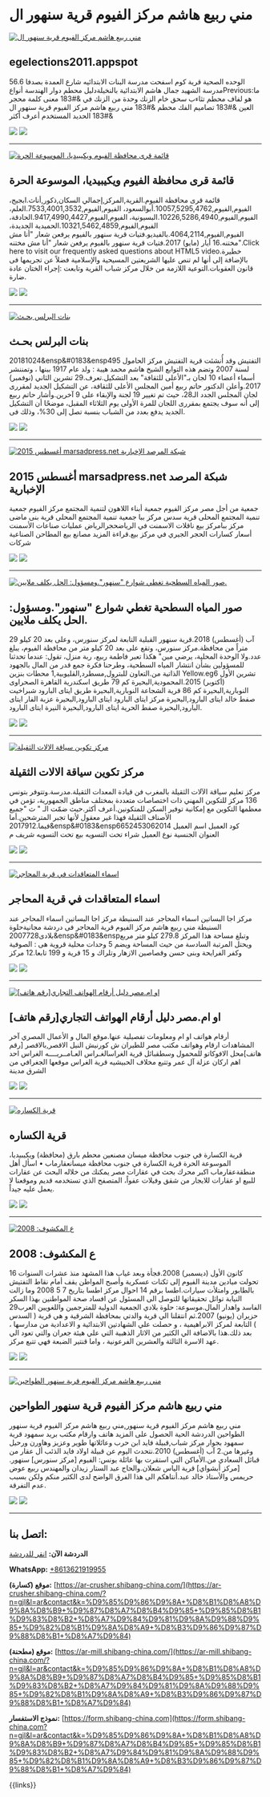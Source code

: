 # مني ربيع هاشم مركز الفيوم قرية سنهور ال

<a href="https://swt.shibang-china.com/?n=gjl&l=ar&img&k=%D9%85%D9%86%D9%8A+%D8%B1%D8%A8%D9%8A%D8%B9+%D9%87%D8%A7%D8%B4%D9%85+%D9%85%D8%B1%D9%83%D8%B2+%D8%A7%D9%84%D9%81%D9%8A%D9%88%D9%85+%D9%82%D8%B1%D9%8A%D8%A9+%D8%B3%D9%86%D9%87%D9%88%D8%B1+%D8%A7%D9%84" target="_blank">![مني ربيع هاشم مركز الفيوم قرية سنهور ال](http://static.shibang-china.com/all-800x300/992.jpg)</a>

## egelections2011.appspot
الوحده الصحية قرية كوم اسفحت مدرسة البنات الابتدائيه شارع العمدة بصدفا 56.6 مدرسة الشهيد جمال هاشم الابتدائية بالنخيلةدليل محطم دوار الهندسة أنواعPrevious:ما هو لفاف محطم تثاءب سحق خام الزنك وحدة من الزنك في &#183 معنى كلمة محجر العين &#183 تصاميم الفك محطم &#183 مني ربيع هاشم مركز الفيوم قرية سنهور ال &#183 الحديد المستخدم أعرف أكثر


<a href="https://whatsapp.shibangsoft.com/WhatsApp.php" target="_blank" title="WhatsApp">![](http://static.shibang-china.com/icon/whatsapp.png)</a> <a href="https://swt.shibang-china.com/?n=gjl&l=ar&icon&k=%D9%85%D9%86%D9%8A+%D8%B1%D8%A8%D9%8A%D8%B9+%D9%87%D8%A7%D8%B4%D9%85+%D9%85%D8%B1%D9%83%D8%B2+%D8%A7%D9%84%D9%81%D9%8A%D9%88%D9%85+%D9%82%D8%B1%D9%8A%D8%A9+%D8%B3%D9%86%D9%87%D9%88%D8%B1+%D8%A7%D9%84" target="_blank">![](http://static.shibang-china.com/icon/chat-ar.png)</a>

---

<a href="https://swt.shibang-china.com/?n=gjl&l=ar&img&k=%D9%85%D9%86%D9%8A+%D8%B1%D8%A8%D9%8A%D8%B9+%D9%87%D8%A7%D8%B4%D9%85+%D9%85%D8%B1%D9%83%D8%B2+%D8%A7%D9%84%D9%81%D9%8A%D9%88%D9%85+%D9%82%D8%B1%D9%8A%D8%A9+%D8%B3%D9%86%D9%87%D9%88%D8%B1+%D8%A7%D9%84" target="_blank">![قائمة قرى محافظة الفيوم ويكيبيديا، الموسوعة الحرة](http://static.shibang-china.com/all-800x300/676.jpg)</a>

## قائمة قرى محافظة الفيوم ويكيبيديا، الموسوعة الحرة
قائمة قرى محافظة الفيوم.القرية,المركز,إجمالي السكان,ذكور,أناث.ابجيج، الفيوم,الفيوم,10057,5295,4762.أبوالسعود، الفيوم,الفيوم,7533,4001,3532.العلم، الفيوم,الفيوم,10226,5286,4940.البسيونية، الفيوم,الفيوم,9417,4990,4427.الحادقة، الفيوم,الفيوم,10321,5462,4859.الحميدية الجديدة، الفيوم,الفيوم,4064,2114.بالفيديو.فتيات قرية سنهور بالفيوم يرفعن شعار &quot;أنا مش مختنه.16 أيار (مايو) 2017.فتيات قرية سنهور بالفيوم يرفعن شعار &quot;أنا مش مختنه&quot;.Click here to visit our frequently asked questions about HTML5 video.خطيرة بالإضافة إلى أنها لم تنص عليها الشريعتين المسيحية والإسلامية فضلاً عن تجريمها فى قانون العقوبات.التوعية اللازمة من خلال مركز شباب القرية وتابعت :إجراء الختان عادة ضارة.


<a href="https://whatsapp.shibangsoft.com/WhatsApp.php" target="_blank" title="WhatsApp">![](http://static.shibang-china.com/icon/whatsapp.png)</a> <a href="https://swt.shibang-china.com/?n=gjl&l=ar&icon&k=%D9%85%D9%86%D9%8A+%D8%B1%D8%A8%D9%8A%D8%B9+%D9%87%D8%A7%D8%B4%D9%85+%D9%85%D8%B1%D9%83%D8%B2+%D8%A7%D9%84%D9%81%D9%8A%D9%88%D9%85+%D9%82%D8%B1%D9%8A%D8%A9+%D8%B3%D9%86%D9%87%D9%88%D8%B1+%D8%A7%D9%84" target="_blank">![](http://static.shibang-china.com/icon/chat-ar.png)</a>

---

<a href="https://swt.shibang-china.com/?n=gjl&l=ar&img&k=%D9%85%D9%86%D9%8A+%D8%B1%D8%A8%D9%8A%D8%B9+%D9%87%D8%A7%D8%B4%D9%85+%D9%85%D8%B1%D9%83%D8%B2+%D8%A7%D9%84%D9%81%D9%8A%D9%88%D9%85+%D9%82%D8%B1%D9%8A%D8%A9+%D8%B3%D9%86%D9%87%D9%88%D8%B1+%D8%A7%D9%84" target="_blank">![بنات البرلس بحـث](http://static.shibang-china.com/all-800x300/773.jpg)</a>

## بنات البرلس بحـث
20181024&ensp&#0183&enspالتفتيش وقد أُنشئت قرية التفتيش مركز الحامول 495 لسنة 2007 وتضم هذه التوابع الشيخ هاشم محمد هيبة : ولد عام 1917 ببنها ، وتمننشر أسماء أعضاء 10 لجان بـ&quot;الأعلى للثقافة&quot; بعد التشكيل.تعرف.29 تشرين الثاني (نوفمبر) 2017.وأعلن الدكتور حاتم ربيع أمين المجلس الأعلى للثقافة، عن التشكيل الجديد لمقررى لجان المجلس الجدد الـ28، حيث تم تغيير 19 لجنة والإبقاء على 9 آخرين.وأشار حاتم ربيع إلى أنه سوف يجتمع بمقررى اللجان للمرة الأولى يوم الثلاثاء المقبل، موضحًا أن التشكيل الجديد يدفع بعدد من الشباب بنسبة تصل إلى 30%؜، وذلك فى.


<a href="https://whatsapp.shibangsoft.com/WhatsApp.php" target="_blank" title="WhatsApp">![](http://static.shibang-china.com/icon/whatsapp.png)</a> <a href="https://swt.shibang-china.com/?n=gjl&l=ar&icon&k=%D9%85%D9%86%D9%8A+%D8%B1%D8%A8%D9%8A%D8%B9+%D9%87%D8%A7%D8%B4%D9%85+%D9%85%D8%B1%D9%83%D8%B2+%D8%A7%D9%84%D9%81%D9%8A%D9%88%D9%85+%D9%82%D8%B1%D9%8A%D8%A9+%D8%B3%D9%86%D9%87%D9%88%D8%B1+%D8%A7%D9%84" target="_blank">![](http://static.shibang-china.com/icon/chat-ar.png)</a>

---

<a href="https://swt.shibang-china.com/?n=gjl&l=ar&img&k=%D9%85%D9%86%D9%8A+%D8%B1%D8%A8%D9%8A%D8%B9+%D9%87%D8%A7%D8%B4%D9%85+%D9%85%D8%B1%D9%83%D8%B2+%D8%A7%D9%84%D9%81%D9%8A%D9%88%D9%85+%D9%82%D8%B1%D9%8A%D8%A9+%D8%B3%D9%86%D9%87%D9%88%D8%B1+%D8%A7%D9%84" target="_blank">![أغسطس 2015 marsadpress.net شبكة المرصد الإخبارية](http://static.shibang-china.com/all-800x300/174.jpg)</a>

## أغسطس 2015 marsadpress.net شبكة المرصد الإخبارية
جمعية من أجل مصر مركز الفيوم جمعية أبناء اللاهون لتنمية المجتمع مركز الفيوم جمعية تنمية المجتمع المحلى قرية سدس مركز ببا جمعية تنمية المجتمع المحلى قرية بنى ماضى مركز ببامركز بيع ناقلات الاسمنت في الرياضحجرالرياض عمليات صناعات الأسمنت أسعار كسارات الحجر الجيري في مركز بيع.قراءة المزيد مصانع بيع المطاحن الصناعية شركات


<a href="https://whatsapp.shibangsoft.com/WhatsApp.php" target="_blank" title="WhatsApp">![](http://static.shibang-china.com/icon/whatsapp.png)</a> <a href="https://swt.shibang-china.com/?n=gjl&l=ar&icon&k=%D9%85%D9%86%D9%8A+%D8%B1%D8%A8%D9%8A%D8%B9+%D9%87%D8%A7%D8%B4%D9%85+%D9%85%D8%B1%D9%83%D8%B2+%D8%A7%D9%84%D9%81%D9%8A%D9%88%D9%85+%D9%82%D8%B1%D9%8A%D8%A9+%D8%B3%D9%86%D9%87%D9%88%D8%B1+%D8%A7%D9%84" target="_blank">![](http://static.shibang-china.com/icon/chat-ar.png)</a>

---

<a href="https://swt.shibang-china.com/?n=gjl&l=ar&img&k=%D9%85%D9%86%D9%8A+%D8%B1%D8%A8%D9%8A%D8%B9+%D9%87%D8%A7%D8%B4%D9%85+%D9%85%D8%B1%D9%83%D8%B2+%D8%A7%D9%84%D9%81%D9%8A%D9%88%D9%85+%D9%82%D8%B1%D9%8A%D8%A9+%D8%B3%D9%86%D9%87%D9%88%D8%B1+%D8%A7%D9%84" target="_blank">![صور المياه السطحية تغطي شوارع &quot;سنهور&quot;.ومسؤول: الحل يكلف ملايين.](http://static.shibang-china.com/all-800x300/58.jpg)</a>

## صور المياه السطحية تغطي شوارع &quot;سنهور&quot;.ومسؤول: الحل يكلف ملايين.
29 آب (أغسطس) 2018.قرية سنهور القبلية التابعة لمركز سنورس، وعلى بعد 20 كيلو متراً من محافظة.مركز سنورس، وتقع على بعد 20 كيلو متر من محافظة الفيوم، يبلغ عدد.ولا الوحدة المحلية، يرضي مين" هكذا تعبر فاطمة ربيع، ربة منزل، تقول: عندما تحدثنا للمسؤولين بشأن انتشار المياه السطحية، وطرحنا فكرة جمع قدر من المال بالجهود الذاتية من.التعاون للبترول,مسطرد,القليوبية,1 محطات بنزين Yellow.eg6 تشرين الأول (أكتوبر) 2015.المحمودية,البحيرة كم 79 طريق اسكندرية القاهرة الصحراوى النوبارية,البحيرة كم 86  قرية الشجاعة النوبارية,البحيرة طريق ايتاى البارود شبراخيت صفط خالد ايتاى البارود,البحيرة مركز ايتاى البارود ايتاى البارود,البحيرة عزبة الفار ايتاى البارود,البحيرة صفط الحرية ايتاى البارود,البحيرة النيرة ايتاى البارود.


<a href="https://whatsapp.shibangsoft.com/WhatsApp.php" target="_blank" title="WhatsApp">![](http://static.shibang-china.com/icon/whatsapp.png)</a> <a href="https://swt.shibang-china.com/?n=gjl&l=ar&icon&k=%D9%85%D9%86%D9%8A+%D8%B1%D8%A8%D9%8A%D8%B9+%D9%87%D8%A7%D8%B4%D9%85+%D9%85%D8%B1%D9%83%D8%B2+%D8%A7%D9%84%D9%81%D9%8A%D9%88%D9%85+%D9%82%D8%B1%D9%8A%D8%A9+%D8%B3%D9%86%D9%87%D9%88%D8%B1+%D8%A7%D9%84" target="_blank">![](http://static.shibang-china.com/icon/chat-ar.png)</a>

---

<a href="https://swt.shibang-china.com/?n=gjl&l=ar&img&k=%D9%85%D9%86%D9%8A+%D8%B1%D8%A8%D9%8A%D8%B9+%D9%87%D8%A7%D8%B4%D9%85+%D9%85%D8%B1%D9%83%D8%B2+%D8%A7%D9%84%D9%81%D9%8A%D9%88%D9%85+%D9%82%D8%B1%D9%8A%D8%A9+%D8%B3%D9%86%D9%87%D9%88%D8%B1+%D8%A7%D9%84" target="_blank">![مركز تكوين سياقة الالات الثقيلة](http://static.shibang-china.com/all-800x300/1285.jpg)</a>

## مركز تكوين سياقة الالات الثقيلة
مركز تعليم سياقة الآلات الثقيلة بالمغرب فن قيادة المعدات الثقيلة.مدرسة.وتتوفر بتونس 136 مركز للتكوين المهني ذات اختصاصات متعددة بمختلف مناطق الجمهورية، تؤمن في معظمها التكوين مع إمكانية توفير السكن للمتكونين.أعرف أكثر.حيث ضمّت الـ &quot; ث &quot;جميع الأصناف الثقيلة فهذا غير معقول لأنها تجبر المترشحين.أما فيما.2017912&ensp&#0183&ensp6652453062014 كود العميل اسم العميل العنوان الجنسية نوع العميل شراء تحت التسويه بيع تحت التسويه شريف م


<a href="https://whatsapp.shibangsoft.com/WhatsApp.php" target="_blank" title="WhatsApp">![](http://static.shibang-china.com/icon/whatsapp.png)</a> <a href="https://swt.shibang-china.com/?n=gjl&l=ar&icon&k=%D9%85%D9%86%D9%8A+%D8%B1%D8%A8%D9%8A%D8%B9+%D9%87%D8%A7%D8%B4%D9%85+%D9%85%D8%B1%D9%83%D8%B2+%D8%A7%D9%84%D9%81%D9%8A%D9%88%D9%85+%D9%82%D8%B1%D9%8A%D8%A9+%D8%B3%D9%86%D9%87%D9%88%D8%B1+%D8%A7%D9%84" target="_blank">![](http://static.shibang-china.com/icon/chat-ar.png)</a>

---

<a href="https://swt.shibang-china.com/?n=gjl&l=ar&img&k=%D9%85%D9%86%D9%8A+%D8%B1%D8%A8%D9%8A%D8%B9+%D9%87%D8%A7%D8%B4%D9%85+%D9%85%D8%B1%D9%83%D8%B2+%D8%A7%D9%84%D9%81%D9%8A%D9%88%D9%85+%D9%82%D8%B1%D9%8A%D8%A9+%D8%B3%D9%86%D9%87%D9%88%D8%B1+%D8%A7%D9%84" target="_blank">![اسماء المتعاقدات في قرية المحاجر](http://static.shibang-china.com/all-800x300/563.jpg)</a>

## اسماء المتعاقدات في قرية المحاجر
مركز اجا البساتين اسماء المحاجر عند السنيطة مركز اجا البساتين اسماء المحاجر عند السنيطة مني ربيع هاشم مركز الفيوم قرية المحاجر فى دردشة مجانيةحلوة بلادى2007728&ensp&#0183&enspوتبلغ مساحة هذا المركز 279.8 كيلو متر مربع ويحتل المرتبة السادسة من حيث المساحة ويضم 5 وحدات محلية قروية هى : الصوفية وكفر الفرايحة وبنى حسن وقصاصين الازهار وتلراك و 15 قرية و 199 تابعا.12 مركز


<a href="https://whatsapp.shibangsoft.com/WhatsApp.php" target="_blank" title="WhatsApp">![](http://static.shibang-china.com/icon/whatsapp.png)</a> <a href="https://swt.shibang-china.com/?n=gjl&l=ar&icon&k=%D9%85%D9%86%D9%8A+%D8%B1%D8%A8%D9%8A%D8%B9+%D9%87%D8%A7%D8%B4%D9%85+%D9%85%D8%B1%D9%83%D8%B2+%D8%A7%D9%84%D9%81%D9%8A%D9%88%D9%85+%D9%82%D8%B1%D9%8A%D8%A9+%D8%B3%D9%86%D9%87%D9%88%D8%B1+%D8%A7%D9%84" target="_blank">![](http://static.shibang-china.com/icon/chat-ar.png)</a>

---

<a href="https://swt.shibang-china.com/?n=gjl&l=ar&img&k=%D9%85%D9%86%D9%8A+%D8%B1%D8%A8%D9%8A%D8%B9+%D9%87%D8%A7%D8%B4%D9%85+%D9%85%D8%B1%D9%83%D8%B2+%D8%A7%D9%84%D9%81%D9%8A%D9%88%D9%85+%D9%82%D8%B1%D9%8A%D8%A9+%D8%B3%D9%86%D9%87%D9%88%D8%B1+%D8%A7%D9%84" target="_blank">![[رقم هاتف]او ام.مصر دليل أرقام الهواتف التجاري](http://static.shibang-china.com/all-800x300/476.jpg)</a>

## [رقم هاتف]او ام.مصر دليل أرقام الهواتف التجاري
أرقام هواتف او ام ومعلومات تفصيلية عنها.موقع المال و الأعمال المصري آخر المشاهدات ارقام وهواتف مكتب مصر للطيران ش كورنيش النيل الاقصر,بالاقصر [رقم هاتف]محل الافوكاتو للمحمول وسطقبائل قرية الغراسالغـراس العـامــريــــه الغراس احد اهم اركان عزلة آل عمر وتتبع مخلاف الحبيشيه قرية الغراس موقعها الجغرافي من الشرق مدينة


<a href="https://whatsapp.shibangsoft.com/WhatsApp.php" target="_blank" title="WhatsApp">![](http://static.shibang-china.com/icon/whatsapp.png)</a> <a href="https://swt.shibang-china.com/?n=gjl&l=ar&icon&k=%D9%85%D9%86%D9%8A+%D8%B1%D8%A8%D9%8A%D8%B9+%D9%87%D8%A7%D8%B4%D9%85+%D9%85%D8%B1%D9%83%D8%B2+%D8%A7%D9%84%D9%81%D9%8A%D9%88%D9%85+%D9%82%D8%B1%D9%8A%D8%A9+%D8%B3%D9%86%D9%87%D9%88%D8%B1+%D8%A7%D9%84" target="_blank">![](http://static.shibang-china.com/icon/chat-ar.png)</a>

---

<a href="https://swt.shibang-china.com/?n=gjl&l=ar&img&k=%D9%85%D9%86%D9%8A+%D8%B1%D8%A8%D9%8A%D8%B9+%D9%87%D8%A7%D8%B4%D9%85+%D9%85%D8%B1%D9%83%D8%B2+%D8%A7%D9%84%D9%81%D9%8A%D9%88%D9%85+%D9%82%D8%B1%D9%8A%D8%A9+%D8%B3%D9%86%D9%87%D9%88%D8%B1+%D8%A7%D9%84" target="_blank">![قرية الكساره](http://static.shibang-china.com/all-800x300/158.jpg)</a>

## قرية الكساره
قرية الكسارة في جنوب محافظة ميسان مصنعين محطم بارق (محافظة) ويكيبيديا، الموسوعة الحرة قرية الكسارة في جنوب محافظة ميسانعقارماب • اسأل أهل منطقةعقارماب اكبر محرك بحث في عقارات مصر يمكنك من خلاله البحث عن عقارات للبيع او عقارات للايجار من شقق وفيلات عفواً، المتصفح الذي تستخدمه قديم وموقعنا لا يعمل عليه جيداً.


<a href="https://whatsapp.shibangsoft.com/WhatsApp.php" target="_blank" title="WhatsApp">![](http://static.shibang-china.com/icon/whatsapp.png)</a> <a href="https://swt.shibang-china.com/?n=gjl&l=ar&icon&k=%D9%85%D9%86%D9%8A+%D8%B1%D8%A8%D9%8A%D8%B9+%D9%87%D8%A7%D8%B4%D9%85+%D9%85%D8%B1%D9%83%D8%B2+%D8%A7%D9%84%D9%81%D9%8A%D9%88%D9%85+%D9%82%D8%B1%D9%8A%D8%A9+%D8%B3%D9%86%D9%87%D9%88%D8%B1+%D8%A7%D9%84" target="_blank">![](http://static.shibang-china.com/icon/chat-ar.png)</a>

---

<a href="https://swt.shibang-china.com/?n=gjl&l=ar&img&k=%D9%85%D9%86%D9%8A+%D8%B1%D8%A8%D9%8A%D8%B9+%D9%87%D8%A7%D8%B4%D9%85+%D9%85%D8%B1%D9%83%D8%B2+%D8%A7%D9%84%D9%81%D9%8A%D9%88%D9%85+%D9%82%D8%B1%D9%8A%D8%A9+%D8%B3%D9%86%D9%87%D9%88%D8%B1+%D8%A7%D9%84" target="_blank">![ع المكشوف: 2008](http://static.shibang-china.com/all-800x300/682.jpg)</a>

## ع المكشوف: 2008
16 كانون الأول (ديسمبر) 2008.فجأة وبعد غياب هذا المشهد منذ عشرات السنوات تحولت ميادين مدينة الفيوم إلى ثكنات عسكرية وأصبح المواطن يقف أمام نقاط التفتيش بالطابور وامتلأت سيارات.اطسا برقم 14 احوال مركز اطسا بتاريخ 7 5 2008 وما زالت النيابة تواثل تحقيقاتها للتوصل الى المسئول عن افساد صحة المواطنين بهذا السكر الفاسد واهدار المال.موسوعة: حلوة بلادي الجمعية الدولية للمترجمين واللغويين العرب29 حزيران (يونيو) 2007.ثم انتقلنا الي قرية والدتي بمحافظة الشرقية و هي قرية ( السدس ) التابعة لمركز الابراهيمية ، و حصلت علي الشهادتين الابتدائية و الاعدادية من مدارسها ، بعد ذلك.هذا بالاضافة الي الكثير من الاثار الذهبية التي علي هيئة جعران والتي تعود الي عهد الاسرة الثالثة والعشرين الفرعونية ، واما قنتير الضبعة فهي تتبع مركز.


<a href="https://whatsapp.shibangsoft.com/WhatsApp.php" target="_blank" title="WhatsApp">![](http://static.shibang-china.com/icon/whatsapp.png)</a> <a href="https://swt.shibang-china.com/?n=gjl&l=ar&icon&k=%D9%85%D9%86%D9%8A+%D8%B1%D8%A8%D9%8A%D8%B9+%D9%87%D8%A7%D8%B4%D9%85+%D9%85%D8%B1%D9%83%D8%B2+%D8%A7%D9%84%D9%81%D9%8A%D9%88%D9%85+%D9%82%D8%B1%D9%8A%D8%A9+%D8%B3%D9%86%D9%87%D9%88%D8%B1+%D8%A7%D9%84" target="_blank">![](http://static.shibang-china.com/icon/chat-ar.png)</a>

---

<a href="https://swt.shibang-china.com/?n=gjl&l=ar&img&k=%D9%85%D9%86%D9%8A+%D8%B1%D8%A8%D9%8A%D8%B9+%D9%87%D8%A7%D8%B4%D9%85+%D9%85%D8%B1%D9%83%D8%B2+%D8%A7%D9%84%D9%81%D9%8A%D9%88%D9%85+%D9%82%D8%B1%D9%8A%D8%A9+%D8%B3%D9%86%D9%87%D9%88%D8%B1+%D8%A7%D9%84" target="_blank">![مني ربيع هاشم مركز الفيوم قرية سنهور الطواحين](http://static.shibang-china.com/all-800x300/432.jpg)</a>

## مني ربيع هاشم مركز الفيوم قرية سنهور الطواحين
مني ربيع هاشم مركز الفيوم قرية سنهور,مني ربيع هاشم مركز الفيوم قرية سنهور الطواحين الدردشة الحية الحصول على المزيد هاتف وارقام مكتب بريد سمهود قرية سمهود بجوار مركز شباب,قبيلة فايد ابن حرب وعائلاتها طوير وعزيز وهاورن ورحيل وغيرها من.2 آب (أغسطس) 2010.نتحدث اليوم عن قبيلة اولاد فايد الذئب أل عقار من قبائل السعادي من.الأماكن التي استقرت بها عائلة يونس: الفيوم [مركز سنورس] سنهور.[مركز أبشواي] قرية الياس شعلان.والحاج عبد الستار زيدان والمهندس ربيع عوض حريمس والأستاذ خالد عبد.أنتاهكم الى هذا الفرق الواضح لدى الكثير منكم ولكن بسبب عدم التفرقة.


<a href="https://whatsapp.shibangsoft.com/WhatsApp.php" target="_blank" title="WhatsApp">![](http://static.shibang-china.com/icon/whatsapp.png)</a> <a href="https://swt.shibang-china.com/?n=gjl&l=ar&icon&k=%D9%85%D9%86%D9%8A+%D8%B1%D8%A8%D9%8A%D8%B9+%D9%87%D8%A7%D8%B4%D9%85+%D9%85%D8%B1%D9%83%D8%B2+%D8%A7%D9%84%D9%81%D9%8A%D9%88%D9%85+%D9%82%D8%B1%D9%8A%D8%A9+%D8%B3%D9%86%D9%87%D9%88%D8%B1+%D8%A7%D9%84" target="_blank">![](http://static.shibang-china.com/icon/chat-ar.png)</a>

---
## اتصل بنا:

**الدردشة الآن:** [انقر للدردشة](https://swt.shibang-china.com?n=gjl&l=ar&contact&k=%D9%85%D9%86%D9%8A+%D8%B1%D8%A8%D9%8A%D8%B9+%D9%87%D8%A7%D8%B4%D9%85+%D9%85%D8%B1%D9%83%D8%B2+%D8%A7%D9%84%D9%81%D9%8A%D9%88%D9%85+%D9%82%D8%B1%D9%8A%D8%A9+%D8%B3%D9%86%D9%87%D9%88%D8%B1+%D8%A7%D9%84)

**WhatsApp:**  [+8613621919955](https://whatsapp.shibangsoft.com/WhatsApp.php)

**موقع (كسارة):** [https://ar-crusher.shibang-china.com/](https://ar-crusher.shibang-china.com/?n=gjl&l=ar&contact&k=%D9%85%D9%86%D9%8A+%D8%B1%D8%A8%D9%8A%D8%B9+%D9%87%D8%A7%D8%B4%D9%85+%D9%85%D8%B1%D9%83%D8%B2+%D8%A7%D9%84%D9%81%D9%8A%D9%88%D9%85+%D9%82%D8%B1%D9%8A%D8%A9+%D8%B3%D9%86%D9%87%D9%88%D8%B1+%D8%A7%D9%84)

**موقع (مطحنة):** [https://ar-mill.shibang-china.com/](https://ar-mill.shibang-china.com/?n=gjl&l=ar&contact&k=%D9%85%D9%86%D9%8A+%D8%B1%D8%A8%D9%8A%D8%B9+%D9%87%D8%A7%D8%B4%D9%85+%D9%85%D8%B1%D9%83%D8%B2+%D8%A7%D9%84%D9%81%D9%8A%D9%88%D9%85+%D9%82%D8%B1%D9%8A%D8%A9+%D8%B3%D9%86%D9%87%D9%88%D8%B1+%D8%A7%D9%84)

**نموذج الاستفسار:** [https://form.shibang-china.com](https://form.shibang-china.com?n=gjl&l=ar&contact&k=%D9%85%D9%86%D9%8A+%D8%B1%D8%A8%D9%8A%D8%B9+%D9%87%D8%A7%D8%B4%D9%85+%D9%85%D8%B1%D9%83%D8%B2+%D8%A7%D9%84%D9%81%D9%8A%D9%88%D9%85+%D9%82%D8%B1%D9%8A%D8%A9+%D8%B3%D9%86%D9%87%D9%88%D8%B1+%D8%A7%D9%84)

{{links}}